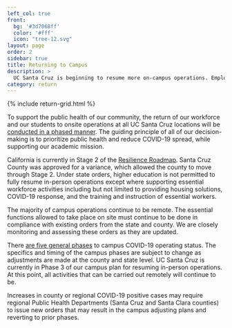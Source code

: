 ```yaml
---
left_col: true
front:
  bg: '#3d7068ff'
  color: '#fff'
  icon: "tree-12.svg"
layout: page
order: 2
sidebar: true
title: Returning to Campus
description: >
  UC Santa Cruz is beginning to resume more on-campus operations. Employees can learn more about what is needed to get the campus ready and start developing a worksite plan. 
category: return
---
```

{% include return-grid.html %}

To support the public health of our community, the return of our workforce and our students to onsite operations at all UC Santa Cruz locations will be [conducted in a phased manner](https://news.ucsc.edu/2020/06/final-campus-operational-resumption-phases.pdf). The guiding principle of all of our decision-making is to prioritize public health and reduce COVID-19 spread, while supporting our academic mission.

California is currently in Stage 2 of the [Resilience Roadmap](https://covid19.ca.gov/roadmap/). Santa Cruz County was approved for a variance, which allowed the county to move through Stage 2. Under state orders, higher education is not permitted to fully resume in-person operations except where supporting essential workforce activities including but not limited to providing housing solutions, COVID-19 response, and the training and instruction of essential workers.

The majority of campus operations continue to be remote. The essential functions allowed to take place on site must continue to be done in compliance with existing orders from the state and county. We are closely monitoring and assessing these orders as they are updated.

There [are five general phases](https://news.ucsc.edu/2020/06/final-campus-operational-resumption-phases.pdf) to campus COVID-19 operating status. The specifics and timing of the campus phases are subject to change as adjustments are made at the county and state level. UC Santa Cruz is currently in Phase 3 of our campus plan for resuming in-person operations. At this point, all activities that can be carried out remotely will continue to be.

Increases in county or regional COVID-19 positive cases may require regional Public Health Departments (Santa Cruz and Santa Clara counties) to issue new orders that may result in the campus adjusting plans and reverting to prior phases.
